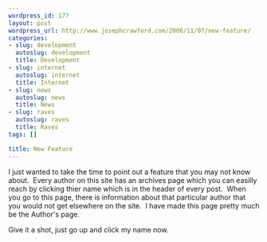 ```yaml
--- 
wordpress_id: 177
layout: post
wordpress_url: http://www.josephcrawford.com/2006/11/07/new-feature/
categories: 
- slug: development
  autoslug: development
  title: Development
- slug: internet
  autoslug: internet
  title: Internet
- slug: news
  autoslug: news
  title: News
- slug: raves
  autoslug: raves
  title: Raves
tags: []

title: New Feature
---
```


I just wanted to take the time to point out a feature that you may not know about.  Every author on this site has an archives page which you can easilly reach by clicking thier name which is in the header of every post.  When you go to this page, there is information about that particular author that you would not get elsewhere on the site.  I have made this page pretty much be the Author's page.

Give it a shot, just go up and click my name now. 
